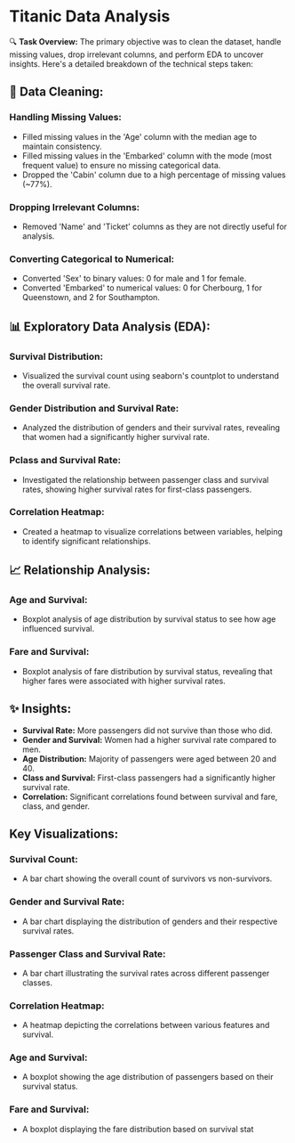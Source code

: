 # Titanic Data Analysis

🔍 **Task Overview:**
The primary objective was to clean the dataset, handle missing values, drop irrelevant columns, and perform EDA to uncover insights. Here's a detailed breakdown of the technical steps taken:

## 🧹 Data Cleaning:

### Handling Missing Values:
- Filled missing values in the 'Age' column with the median age to maintain consistency.
- Filled missing values in the 'Embarked' column with the mode (most frequent value) to ensure no missing categorical data.
- Dropped the 'Cabin' column due to a high percentage of missing values (~77%).

### Dropping Irrelevant Columns:
- Removed 'Name' and 'Ticket' columns as they are not directly useful for analysis.

### Converting Categorical to Numerical:
- Converted 'Sex' to binary values: 0 for male and 1 for female.
- Converted 'Embarked' to numerical values: 0 for Cherbourg, 1 for Queenstown, and 2 for Southampton.

## 📊 Exploratory Data Analysis (EDA):

### Survival Distribution:
- Visualized the survival count using seaborn's countplot to understand the overall survival rate.

### Gender Distribution and Survival Rate:
- Analyzed the distribution of genders and their survival rates, revealing that women had a significantly higher survival rate.

### Pclass and Survival Rate:
- Investigated the relationship between passenger class and survival rates, showing higher survival rates for first-class passengers.

### Correlation Heatmap:
- Created a heatmap to visualize correlations between variables, helping to identify significant relationships.

## 📈 Relationship Analysis:

### Age and Survival:
- Boxplot analysis of age distribution by survival status to see how age influenced survival.

### Fare and Survival:
- Boxplot analysis of fare distribution by survival status, revealing that higher fares were associated with higher survival rates.

## ✨ Insights:

- **Survival Rate:** More passengers did not survive than those who did.
- **Gender and Survival:** Women had a higher survival rate compared to men.
- **Age Distribution:** Majority of passengers were aged between 20 and 40.
- **Class and Survival:** First-class passengers had a significantly higher survival rate.
- **Correlation:** Significant correlations found between survival and fare, class, and gender.

## Key Visualizations:

### Survival Count:
- A bar chart showing the overall count of survivors vs non-survivors.

### Gender and Survival Rate:
- A bar chart displaying the distribution of genders and their respective survival rates.

### Passenger Class and Survival Rate:
- A bar chart illustrating the survival rates across different passenger classes.

### Correlation Heatmap:
- A heatmap depicting the correlations between various features and survival.

### Age and Survival:
- A boxplot showing the age distribution of passengers based on their survival status.

### Fare and Survival:
- A boxplot displaying the fare distribution based on survival stat
